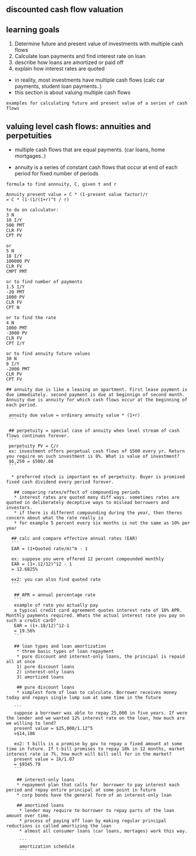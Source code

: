  ## discounted cash flow valuation
 
  ## learning goals
  1) Determine future and present value of investments with multiple cash flows
  2) Calculate loan payments and find interest rate on loan
  3) describe how loans are amortized or paid off
  4) explain how interest rates are quoted 
  
  * in reality, most investments have multiple cash flows  (calc car payments, student loan payments..)
  * this section is about valuing multiple cash flows
  
  ```
  examples for calculating future and present value of a series of cash flows
  ```
  
   ## valuing level cash flows: annuities and perpetuities
   * multiple cash flows that are equal payments. (car loans, home mortgages..)
   
   * annuity is a series of constant cash flows that occur at end of each period for fixed number of periods
   
   ```
   formula to find annnuity, C, given t and r
   
   Annuity present value = C * (1-present value factor)/r
   = C * (1-(1/(1+r)^t / r)
   
   to do on calculator:
   3 N
   10 I/Y
   500 PMT
   CLR FV
   CPT PV
   
   or
   5 N
   18 I/Y
   100000 PV
   CLR FV
   CMPT PMT
   
   or to find number of payments
   1.5 I/Y
   -20 PMT
   1000 PV
   CLR FV
   CPT N
   
   or to find the rate
   4 N
   1000 PMT
   -3000 PV 
   CLR FV
   CPT I/Y
   
   or to find annuity future values
   30 N
   8 I/Y
   -2000 PMT
   CLR PV
   CPT FV
   
   ```
   
    ## annuity due is like a leasing an apartment. First lease payment is due immediately. second payment is due at beginnign of second month. Annuity due is annuity for which cash flows occur at the beginning of each period. 
   ```
    annuity due value = ordinary annuity value * (1+r)
    ```
    
    ## perpetuity = special case of annuity when level stream of cash flows continues forever.
    ```
    perpetuity PV = C/r
    ex: investment offers perpetual cash flows of $500 every yr. Return you require on such investment is 8%. What is value of investment?
    $6,250 = $500/.08
    ```
    
     * preferred stock is important ex of perpetuity. Buyer is promised fixed cash dividend every period forever.
     
      ## comparing rates/effect of compounding periods
      * interest rates are quoted many diff ways. sometimes rates are quoted in deliberately deceptive ways to mislead borrowers and investors.
      * if there is different compounding during the year, then theres concern about what the rate really is
      * for example 5 percent every six months is not the same as 10% per year
      
     ## calc and compare effective annual rates (EAR)
     ```
     EAR = (1+Quoted rate/m)^m - 1
     
     ex: suppose you were offered 12 percent compounded monthly
     EAR = (1+.12/12)^12 - 1
     = 12.6825%
     
     ex2: you can also find quoted rate
     ```
     
      ## APR = annual percentage rate 
      ```
      example of rate you actually pay
      a typical credit card agreement quotes interest rate of 18% APR. Monthly payments required. Whats the actual interest rate you pay on such a credit carD?
      EAR = (1+.18/12)^12-1
      = 19.56%
      ```
      
      ## loan types and loan amortization
       * three basic types of loan repayment
       * pure discount and interest-only loans, the principal is repaid all at once
       1) pure discount loans
       2) interest-only loans
       3) amortized loans
       
       ## pure discount loans
       * simplest form of loan to calculate. Borrower receives money today and repays single lump sum at some time in the future
      
      ```
      suppose a borrower was able to repay 25,000 in five years. If were the lender and we wanted 12% interest rate on the loan, how much are we willing to lend?
      present value = $25,000/1.12^5
      =$14,186
      
      ex2: t bills is a promise by gov to repay a fixed amount at some time in future. If t-bill promises to repay 10k in 12 months, market interest rate ie 7%, how much will bill sell for in the market?
      present value = 1k/1.07
      = $9345.79
      ```
      
       ## interest-only loans
       * repayment plan that calls for  borrower to pay interest each period and repay entire principal at some point in future
       * corp bonds have the general form of an interest-only loan
       
       ## amortized loans
        * lender may require te borrower to repay parts of the loan amount over time.
        * process of paying off loan by making regular principal reductions is called amortizing the loan
        * almost all consumer loans (car loans, mortages) work this way.
        
        ```
        amortization schedule
        ```
        
